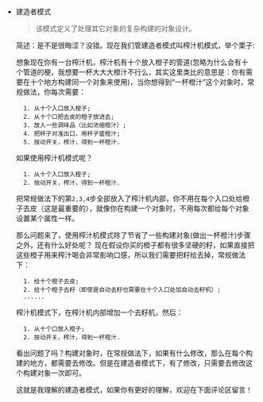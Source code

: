 * 建造者模式
	> 该模式定义了处理其它对象的复杂构建的对象设计。

    简述：是不是很晦涩？没错。现在我们管建造者模式叫榨汁机模式，举个栗子:

    想象现在你有一台榨汁机，榨汁机有十个放入橙子的管道(忽略为什么会有十个管道的梗，我想要一杯大大大橙汁不行么，其实这里类比的意思是：你有需要在十个地方构建同一个对象来使用)，当你想得到“一杯橙汁”这个对象时，常规做法，你每次需要：

        1. 从十个入口放入橙子;
        2. 从十个口把去皮的橙子放进去;
        3. 放入一些调味品（比如浓缩橙汁）;
        4. 把杯子对准出口，用杯子盛橙汁;
        5. 按动开关，榨汁，得到一杯橙汁.

    如果使用榨汁机模式呢？

        1. 从十个入口放入橙子;
        2. 按动开关，榨汁，得到一杯橙汁.

    把常规做法下的第`2,3,4`步全部放入了榨汁机内部，你不用在每个入口处给橙子去皮（这是最重要的），就像你在构建一个对象时，不用每次都给每个对象设置某个属性一样。

    那么问题来了，使用榨汁机模式除了节省了一些构建对象(做出一杯橙汁)步骤之外，还有什么好处呢？
    现在假设你买的橙子都有很多坚硬的籽，如果直接把这些橙子用来榨汁喝会非常影响口感，所以我们需要把籽给去掉，常规做法下：

        1. 给十个橙子去皮;
        2. 给十个橙子去籽（即使是自动去籽也需要在十个入口处加自动去籽机）;
        ......

    榨汁机模式下，在榨汁机内部增加一个去籽机，然后：

        1. 从十个口放入橙子;
        2. 按动开关，榨汁，得到一杯橙汁.

    看出问题了吗？构建对象时，在常规做法下，如果有什么修改，那么在每个构建的地方，都需要去修改。但是在建造者模式下，有了修改，只需要去修改这个构建对象一次即可。

    这就是我理解的建造者模式，如果你有更好的理解，欢迎在下面评论区留言！